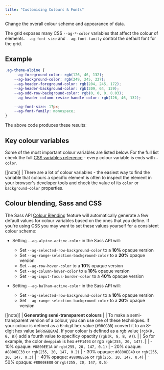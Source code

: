 ```yaml
---
title: "Customising Colours & Fonts"
---
```


Change the overall colour scheme and appearance of data.

The grid exposes many CSS `--ag-*-color` variables that affect the colour of elements. `--ag-font-size` and `--ag-font-family` control the default font for the grid.

## Example

```css
.ag-theme-alpine {
    --ag-foreground-color: rgb(126, 46, 132);
    --ag-background-color: rgb(249, 245, 227);
    --ag-header-foreground-color: rgb(204, 245, 172);
    --ag-header-background-color: rgb(209, 64, 129);
    --ag-odd-row-background-color: rgb(0, 0, 0, 0.03);
    --ag-header-column-resize-handle-color: rgb(126, 46, 132);

    --ag-font-size: 17px;
    --ag-font-family: monospace;
}
```

The above code produces these results:

<grid-example title='Colour Customisation' name='colour-customisation' type='generated' options='{ "exampleHeight": 400 }'></grid-example>

## Key colour variables

Some of the most important colour variables are listed below. For the full list check the full [CSS variables reference](/global-style-customisation-variables/) - every colour variable is ends with `-color`.

<api-documentation source='global-style-customisation-variables/resources/variables.json' section='variables' names='["--ag-alpine-active-color", "--ag-balham-active-color", "--ag-material-primary-color", "--ag-material-accent-color", "--ag-foreground-color", "--ag-background-color", "--ag-secondary-foreground-color", "--ag-data-color", "--ag-header-foreground-color", "--ag-header-background-color", "--ag-disabled-foreground-color", "--ag-odd-row-background-color", "--ag-row-hover-color", "--ag-border-color", "--ag-row-border-color"]' config='{"maxLeftColumnWidth": 35, "hideHeader": true}'></api-documentation>

[[note]]
| There are a lot of colour variables - the easiest way to find the variable that colours a specific element is often to inspect the element in your browser's developer tools and check the value of its `color` or `background-color` properties.

## Colour blending, Sass and CSS

The Sass API [Colour Blending](/global-style-customisation-sass/#colour-blending) feature will automatically generate a few default values for colour variables based on the ones that you define. If you're using CSS you may want to set these values yourself for a consistent colour scheme:

- Setting `--ag-alpine-active-color` in the Sass API will:
    - Set `--ag-selected-row-background-color` to a **10%** opaque version
    - Set `--ag-range-selection-background-color` to a **20%** opaque version
    - Set `--ag-row-hover-color` to a **10%** opaque version
    - Set `--ag-column-hover-color` to a **10%** opaque version
    - Set `--ag-input-focus-border-color` to a **40%** opaque version

- Setting `--ag-balham-active-color` in the Sass API will:
    - Set `--ag-selected-row-background-color` to a **10%** opaque version
    - Set `--ag-range-selection-background-color` to a **20%** opaque version

[[note]]
| **Generating semi-transparent colours**
|
| To make a semi-transparent version of a colour, you can use one of these techniques. If your colour is defined as a 6-digit hex value (`#RRGGBB`) convert it to an 8-digit hex value (`#RRGGBBAA`). If your colour is defined as a rgb value (`rgb(R, G, B)`) add a fourth value to specificy opactity (`rgb(R, G, B, A)`).
|
| So for example, the color `deeppink` is hex `#FF1493` or rgb `rgb(255, 20, 147)`.
|
| - 10% opaque: `#8800EE1A` or `rgb(255, 20, 147, 0.1)`
| - 20% opaque: `#8800EE33` or `rgb(255, 20, 147, 0.2)`
| - 30% opaque: `#8800EE4D` or `rgb(255, 20, 147, 0.3)`
| - 40% opaque: `#8800EE66` or `rgb(255, 20, 147, 0.4)`
| - 50% opaque: `#8800EE80` or `rgb(255, 20, 147, 0.5)`
